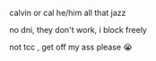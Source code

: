 calvin or cal he/him all that jazz

no dni, they don't work, i block freely

not tcc , get off my ass please :sob:
